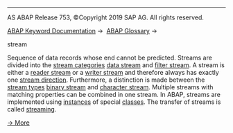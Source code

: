   

* * *

AS ABAP Release 753, ©Copyright 2019 SAP AG. All rights reserved.

[ABAP Keyword Documentation](javascript:call_link\('abenabap.htm'\)) →  [ABAP Glossary](javascript:call_link\('abenabap_glossary.htm'\)) → 

stream

Sequence of data records whose end cannot be predicted. Streams are divided into the [stream categories](javascript:call_link\('abenstream_kind_glosry.htm'\) "Glossary Entry") [data stream](javascript:call_link\('abendata_stream_glosry.htm'\) "Glossary Entry") and [filter stream](javascript:call_link\('abenfilter_stream_glosry.htm'\) "Glossary Entry"). A stream is either a [reader stream](javascript:call_link\('abenreader_stream_glosry.htm'\) "Glossary Entry") or a [writer stream](javascript:call_link\('abenwriter_stream_glosry.htm'\) "Glossary Entry") and therefore always has exactly one [stream direction](javascript:call_link\('abenstream_direction_glosry.htm'\) "Glossary Entry"). Furthermore, a distinction is made between the [stream types](javascript:call_link\('abenstream_type_glosry.htm'\) "Glossary Entry") [binary stream](javascript:call_link\('abenbinary_stream_glosry.htm'\) "Glossary Entry") and [character stream](javascript:call_link\('abencharacter_stream_glosry.htm'\) "Glossary Entry"). Multiple streams with matching properties can be combined in one stream. In ABAP, streams are implemented using [instances](javascript:call_link\('abeninstance_glosry.htm'\) "Glossary Entry") of special [classes](javascript:call_link\('abenclass_glosry.htm'\) "Glossary Entry"). The transfer of streams is called [streaming](javascript:call_link\('abenstreaming_glosry.htm'\) "Glossary Entry").

[→ More](javascript:call_link\('abenstreaming.htm'\))